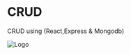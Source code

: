 
# CRUD

CRUD using (React,Express & Mongodb)

![Logo](https://raw.githubusercontent.com/anuragpateldev/react_crud_app/main/client/screenshot/crud-app.png)
